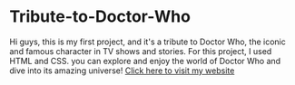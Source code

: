 # Tribute-to-Doctor-Who
Hi guys, this is my first project, and it's a tribute to Doctor Who, the iconic and famous character in TV shows and stories.
For this project, I used HTML and CSS. you can explore and enjoy the world of Doctor Who and dive into its amazing universe!
[Click here to visit my website](https://barbadoper.github.io/Tribute-to-Doctor-Who/)


